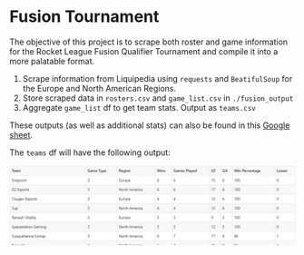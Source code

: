 # Fusion Tournament

The objective of this project is to scrape both roster and game information for the Rocket League Fusion Qualifier Tournament and compile it into a more palatable format.

1. Scrape information from Liquipedia using `requests` and `BeatifulSoup` for the Europe and North American Regions.
2. Store scraped data in `rosters.csv` and `game_list.csv` in `./fusion_output`
3. Aggregate `game_list` df to get team stats. Output as `teams.csv`

These outputs (as well as additional stats) can also be found in this [Google sheet](https://docs.google.com/spreadsheets/d/1V8O4ABSkezSHgLwecJ5NeG7PLoibam_fNNSPQCScFIw/edit#gid=252665817).

The `teams` df will have the following output:

<img src="images/teams_fig.jpg">